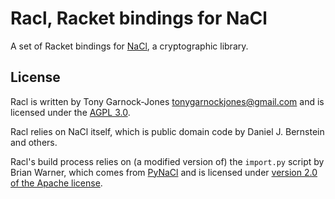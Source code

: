 # Racl, Racket bindings for NaCl

A set of Racket bindings for [NaCl](http://nacl.cr.yp.to/), a cryptographic library.

## License

Racl is written by Tony Garnock-Jones <tonygarnockjones@gmail.com> and
is licensed under the [AGPL
3.0](http://www.gnu.org/licenses/agpl-3.0.html).

Racl relies on NaCl itself, which is public domain code by Daniel J.
Bernstein and others.

Racl's build process relies on (a modified version of) the `import.py`
script by Brian Warner, which comes from
[PyNaCl](https://github.com/warner/pynacl) and is licensed under
[version 2.0 of the Apache
license](http://www.apache.org/licenses/LICENSE-2.0.html).
